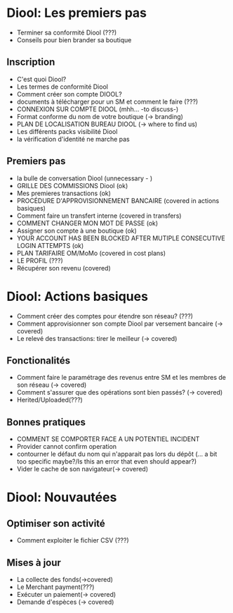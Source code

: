 # Diool: Les premiers pas

- Terminer sa conformité Diool (???)
- Conseils pour bien brander sa boutique

## Inscription

- C'est quoi Diool?
- Les termes de conformité Diool
- Comment créer son compte DIOOL?
- documents à télécharger pour un SM et comment le faire (???)
- CONNEXION SUR COMPTE DIOOL (mhh... -to discuss-)
- Format conforme du nom de votre boutique (-> branding)
- PLAN DE LOCALISATION BUREAU DIOOL (-> where to find us)
- Les différents packs visibilité Diool
- la vérification d'identité ne marche pas


## Premiers pas
- la bulle de conversation Diool (unnecessary - )
- GRILLE DES COMMISSIONS Diool (ok)
- Mes premieres transactions (ok)
- PROCÉDURE D'APPROVISIONNEMENT BANCAIRE (covered in actions basiques)
- Comment faire un transfert interne (covered in transfers)
- COMMENT CHANGER MON MOT DE PASSE (ok)
- Assigner son compte à une boutique (ok)
- YOUR ACCOUNT HAS BEEN BLOCKED AFTER MUTIPLE CONSECUTIVE LOGIN ATTEMPTS (ok)
- PLAN TARIFAIRE OM/MoMo (covered in cost plans)
- LE PROFIL (???)
- Récupérer son revenu (covered)


# Diool: Actions basiques

- Comment créer des comptes pour étendre son réseau? (???)
- Comment approvisionner son compte Diool par versement bancaire (-> covered)
- Le relevé des transactions: tirer le meilleur (-> covered)

## Fonctionalités

- Comment faire le paramétrage des revenus entre SM et les membres de son réseau (-> covered)
- Comment s'assurer que des opérations sont bien passés? (-> covered)
- Herited/Uploaded(???)


## Bonnes pratiques

- COMMENT SE COMPORTER FACE A UN POTENTIEL INCIDENT
- Provider cannot confirm operation
- contourner le défaut du nom qui n'apparait pas lors du dépôt (... a bit too specific maybe?/Is this an error that even should appear?)
- Vider le cache de son navigateur(-> covered)


# Diool: Nouvautées

## Optimiser son activité

- Comment exploiter le fichier CSV (???)

## Mises à jour

- La collecte des fonds(->covered)
- Le Merchant payment(???)
- Exécuter un paiement(-> covered)
- Demande d'espèces (-> covered)

